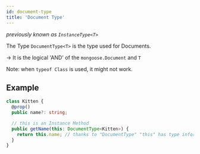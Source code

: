 ```yaml
---
id: document-type
title: 'Document Type'
---
```


*previously known as `InstanceType<T>`*

The Type `DocumentType<T>` is the type used for Documents.

-> It is the logical 'AND' of the `mongoose.Document` and `T`

Note: when `typeof Class` is used, it might not work.

## Example

```ts
class Kitten {
  @prop()
  public name?: string;

  // this is an Instance Method
  public getName(this: DocumentType<Kitten>) {
    return this.name; // thanks to "DocumentType" "this" has type information
  }
}
```
